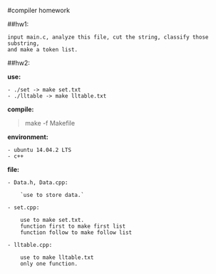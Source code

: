 #compiler homework

##hw1:

	input main.c, analyze this file, cut the string, classify those substring,
	and make a token list.

##hw2:

**use:**

	- ./set -> make set.txt
	- ./lltable -> make lltable.txt

**compile:**

> make -f Makefile

**environment:**

	- ubuntu 14.04.2 LTS
	- c++

**file:**

	- Data.h, Data.cpp:

		`use to store data.`

	- set.cpp:

		use to make set.txt.
		function first to make first list
		function follow to make follow list

	- lltable.cpp:

		use to make lltable.txt
		only one function.
